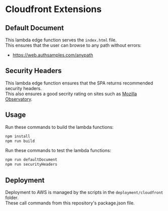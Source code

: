 # Cloudfront Extensions

## Default Document

This lambda edge function serves the `index.html` file.\
This ensures that the user can browse to any path without errors:

- https://web.authsamples.com/anypath

## Security Headers

This lambda edge function ensures that the SPA returns recommended security headers.\
This also ensures a good secrity rating on sites such as [Mozilla Observatory](https://observatory.mozilla.org/analyze/web.authsamples.com).

## Usage

Run these commands to build the lambda functions:

```bash
npm install
npm run build
```

Run these commands to test the lambda functions:

```bash
npm run defaultDocument
npm run securityHeaders
```

## Deployment

Deployment to AWS is managed by the scripts in the `deployment/cloudfront` folder.\
These call commands from this repository's package.json file.
